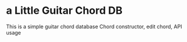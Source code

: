 # a Little Guitar Chord DB
This is a simple guitar chord database
Chord constructor, edit chord, API usage
